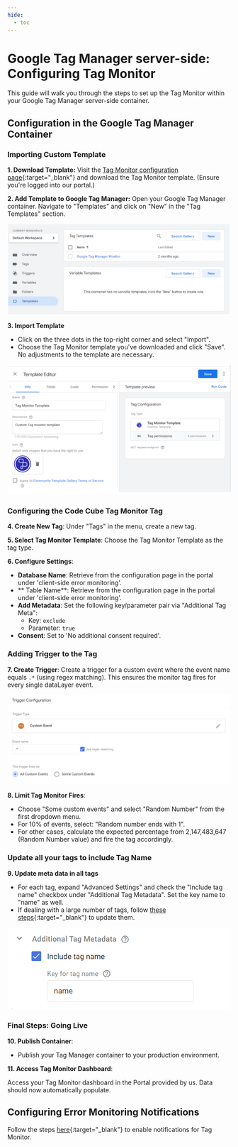 ```yaml
---
hide:
  - toc
---
```


# Google Tag Manager server-side: Configuring Tag Monitor

This guide will walk you through the steps to set up the Tag Monitor within your Google Tag Manager server-side container.

## Configuration in the Google Tag Manager Container

### Importing Custom Template

**1. Download Template:** Visit the [Tag Monitor configuration page](https://portal.code-cube.io/tag_monitor_config){:target="_blank"} and download the Tag Monitor template. (Ensure you're logged into our portal.)

**2. Add Template to Google Tag Manager:** Open your Google Tag Manager container. Navigate to "Templates" and click on "New" in the "Tag Templates" section.

![Add Template](../images/import-temp.png)

**3. Import Template**

- Click on the three dots in the top-right corner and select "Import".
- Choose the Tag Monitor template you've downloaded and click "Save". No adjustments to the template are necessary.
  
![Import Template](../images/temp-editor.png)

### Configuring the Code Cube Tag Monitor Tag

**4. Create New Tag**: Under "Tags" in the menu, create a new tag.

**5. Select Tag Monitor Template**: Choose the Tag Monitor Template as the tag type.  

**6. Configure Settings**: 

- **Database Name**: Retrieve from the configuration page in the portal under 'client-side error monitoring'.
- ** Table Name**: Retrieve from the configuration page in the portal under 'client-side error monitoring'.
- **Add Metadata**: Set the following key/parameter pair via "Additional Tag Meta":
     - Key: `exclude`
     - Parameter: `true`
- **Consent**: Set to 'No additional consent required'.  

### Adding Trigger to the Tag

**7. Create Trigger**: Create a trigger for a custom event where the event name equals `.*` (using regex matching). This ensures the monitor tag fires for every single dataLayer event.  

![Add Trigger](../images/add-trigger.png)

**8. Limit Tag Monitor Fires**:  

- Choose "Some custom events" and select "Random Number" from the first dropdown menu.
- For 10% of events, select: "Random number ends with 1".
- For other cases, calculate the expected percentage from 2,147,483,647 (Random Number value) and fire the tag accordingly.

### Update all your tags to include Tag Name

**9. Update meta data in all tags**

- For each tag, expand "Advanced Settings" and check the "Include tag name" checkbox under "Additional Tag Metadata". Set the key name to "name" as well.
- If dealing with a large number of tags, follow [these steps](z-tag-bulk-edit.md){:target="_blank"} to update them.

![Add Metadata](../images/add-metadata.png)

### Final Steps: Going Live

**10. Publish Container**:  

- Publish your Tag Manager container to your production environment.

**11. Access Tag Monitor Dashboard**:  

Access your Tag Monitor dashboard in the Portal provided by us. Data should now automatically populate.

## Configuring Error Monitoring Notifications
Follow the steps [here](../notifications.md){:target="_blank"} to enable notifications for Tag Monitor.
